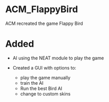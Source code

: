 # ACM_FlappyBird

ACM recreated the game Flappy Bird

# Added

- AI using the NEAT module to play the game

- Created a GUI with options to:
    - play the game manually
    - train the AI
    - Run the best Bird AI
    - change to custom skins